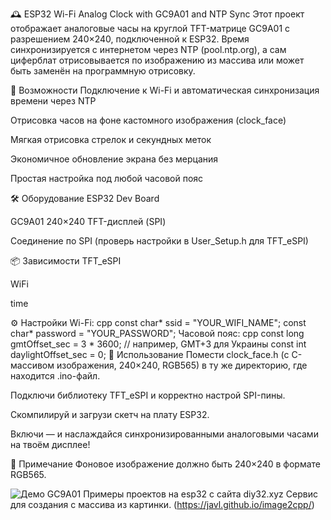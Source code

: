 

🕰️ ESP32 Wi-Fi Analog Clock with GC9A01 and NTP Sync
Этот проект отображает аналоговые часы на круглой TFT-матрице GC9A01 с разрешением 240×240, подключенной к ESP32. Время синхронизируется с интернетом через NTP (pool.ntp.org), а сам циферблат отрисовывается по изображению из массива или может быть заменён на программную отрисовку.

🚀 Возможности
Подключение к Wi-Fi и автоматическая синхронизация времени через NTP

Отрисовка часов на фоне кастомного изображения (clock_face)

Мягкая отрисовка стрелок и секундных меток

Экономичное обновление экрана без мерцания

Простая настройка под любой часовой пояс

🛠 Оборудование
ESP32 Dev Board

GC9A01 240×240 TFT-дисплей (SPI)

Соединение по SPI (проверь настройки в User_Setup.h для TFT_eSPI)

📦 Зависимости
TFT_eSPI

WiFi

time

⚙️ Настройки
Wi-Fi:
cpp
const char* ssid = "YOUR_WIFI_NAME";
const char* password = "YOUR_PASSWORD";
Часовой пояс:
cpp
const long gmtOffset_sec = 3 * 3600;      // например, GMT+3 для Украины
const int daylightOffset_sec = 0;
🔧 Использование
Помести clock_face.h (с C-массивом изображения, 240×240, RGB565) в ту же директорию, где находится .ino-файл.

Подключи библиотеку TFT_eSPI и корректно настрой SPI-пины.

Скомпилируй и загрузи скетч на плату ESP32.

Включи — и наслаждайся синхронизированными аналоговыми часами на твоём дисплее!

📝 Примечание
Фоновое изображение должно быть 240×240 в формате RGB565.

![Демо GC9A01](https://diy32.xyz/img-content/GC9A01.jpg)
Примеры проектов на esp32 с сайта diy32.xyz
Сервис для создания с массива из картинки. (https://javl.github.io/image2cpp/)
